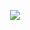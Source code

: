 <p align="center"><a href="https://t.me/fighterbot_support"><img src="https://telegra.ph/file/3bc2b89fd6fe407ebcaeb.jpg"
# FIGHTERBOT USERBOT
* Hello guys presenting the most powerful and secure telegram userbot made with the help of all other userbots present in telegram.
* DEPLOY
* [![Deploy To Heroku](https://www.herokucdn.com/deploy/button.svg)](https://dashboard.heroku.com/new?template=https%3A%2F%2Fgithub.com%2FComradeDear%2FFIGHTERBOT)

